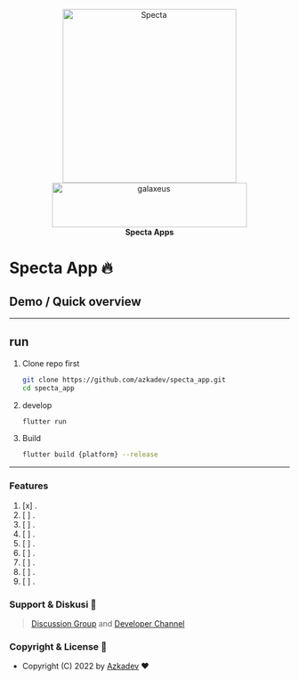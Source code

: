 <p align="center">
    <a href="https://github.com/azkadev">
        <img src="https://telegra.ph/file/e90bdeab8390b8c0d9df2.png" alt="Specta"
            width="312"
            height="312">
    </a>
    <br>
    <a href="https://youtube.com/c/galaxeus">
        <img
            src="https://raw.githubusercontent.com/azkadev/azkadev/main/assets/images/powered_galaxeus.png"
            alt="galaxeus"
            width="350"
            height="80"
        >
    </a>
    <br>
    <b>Specta Apps</b>
    <br>
</p>
 

# Specta App 🔥

## Demo / Quick overview

---
## run

1. Clone repo first
   ```bash
   git clone https://github.com/azkadev/specta_app.git
   cd specta_app
   ```

2. develop
   ```bash
   flutter run
   ```
3. Build
   ```bash
   flutter build {platform} --release
   ```
---

### Features

1. [x] .
2. [ ] .
3. [ ] .
4. [ ] .
5. [ ] .
6. [ ] .
7. [ ] .
8. [ ] .
9. [ ] .

### Support & Diskusi 👥

> [Discussion Group](https://t.me/developer_base_ground) and [Developer Channel](https://t.me/azkadev)

### Copyright & License 👮

* Copyright (C) 2022 by [Azkadev](https://github.com/azkadev) ❤️️